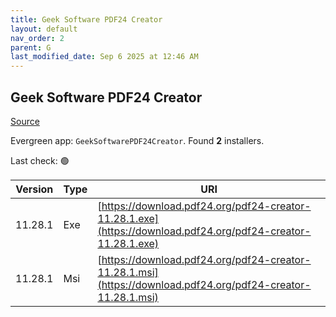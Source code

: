 ```yaml
---
title: Geek Software PDF24 Creator
layout: default
nav_order: 2
parent: G
last_modified_date: Sep 6 2025 at 12:46 AM
---
```


## Geek Software PDF24 Creator

[Source](https://tools.pdf24.org/en/creator/)

Evergreen app: `GeekSoftwarePDF24Creator`. Found **2** installers.

Last check: 🟢

| Version | Type | URI                                                                                                          |
| ------- | ---- | ------------------------------------------------------------------------------------------------------------ |
| 11.28.1 | Exe  | [https://download.pdf24.org/pdf24-creator-11.28.1.exe](https://download.pdf24.org/pdf24-creator-11.28.1.exe) |
| 11.28.1 | Msi  | [https://download.pdf24.org/pdf24-creator-11.28.1.msi](https://download.pdf24.org/pdf24-creator-11.28.1.msi) |
